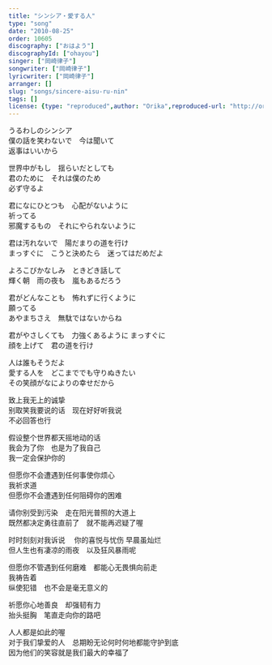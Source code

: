 ```yaml
---
title: "シンシア・愛する人"
type: "song"
date: "2010-08-25"
order: 10605
discography: ["おはよう"]
discographyId: ["ohayou"]
singer: ["岡崎律子"]
songwriter: ["岡崎律子"]
lyricwriter: ["岡崎律子"]
arranger: []
slug: "songs/sincere-aisu-ru-nin"
tags: []
license: {type: "reproduced",author: "Orika",reproduced-url: "http://orikamushi.myweb.hinet.net/",reproduced-website: "織歌蟲網站"}
---
```


うるわしのシンシア   
僕の話を笑わないで　今は聞いて   
返事はいいから   
  
世界中がもし　揺らいだとしても   
君のために　それは僕のため   
必ず守るよ   
  
君になにひとつも　心配がないように   
祈ってる   
邪魔するもの　それにやられないように   
  
君は汚れないで　陽だまりの道を行け   
まっすぐに　こうと決めたら　迷ってはだめだよ   
  
よろこびかなしみ　ときどき話して   
輝く朝　雨の夜も　嵐もあるだろう   
  
君がどんなことも　怖れずに行くように   
願ってる   
あやまちさえ　無駄ではないからね   
  
君がやさしくても　力強くあるように まっすぐに　  
顔を上げて　君の道を行け   
  
人は誰もそうだよ   
愛する人を　どこまででも守りぬきたい   
その笑顔がなによりの幸せだから  
  
致上我无上的诚挚   
别取笑我要说的话　现在好好听我说   
不必回答也行   
  
假设整个世界都天摇地动的话   
我会为了你　也是为了我自己   
我一定会保护你的   
  
但愿你不会遭遇到任何事使你烦心   
我祈求道   
但愿你不会遭遇到任何阻碍你的困难   
  
请你别受到污染　走在阳光普照的大道上   
既然都决定勇往直前了　就不能再迟疑了喔   
  
时时刻刻对我诉说 　你的喜悦与忧伤 早晨虽灿烂　  
但人生也有凄凉的雨夜　以及狂风暴雨呢   
  
但愿你不管遇到任何磨难　都能心无畏惧向前走   
我祷告着   
纵使犯错　也不会是毫无意义的   
  
祈愿你心地善良　却强韧有力   
抬头挺胸　笔直走向你的路吧   
  
人人都是如此的喔   
对于我们挚爱的人　总期盼无论何时何地都能守护到底  
 因为他们的笑容就是我们最大的幸福了
